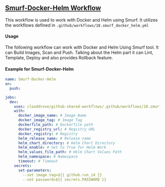 ## [Smurf-Docker-Helm Workflow](https://github.com/clouddrove/github-shared-workflows/blob/master/.github/workflows/18.smurf_docker_helm.yml)

This workflow is used to work with Docker and Helm using Smurf. It utilizes the workflows defined in `.github/workflows/18.smurf_docker_helm.yml`

#### Usage
The following workflow can work with Docker and Helm Using Smurf tool. It can Build Images, Scan and Push. Talking about the Helm part it can Lint, Template, Deploy and also provides Rollback feature.
#### Example for Smurf-Docker-Helm

```yaml
name: Smurf-Docker-Helm
on:
  push:

jobs:
  dev:
    uses: clouddrove/github-shared-workflows/.github/workflows/18.smurf_docker_helm.yml@master
    with:
      docker_image_name: # Image Name
      docker_image_tag: # Image Tag
      dockerfile_path: # Dockerfile path
      docker_registry_url: # Registry URL
      docker_registry: # Registry
      helm_release_name: # Release name
      helm_chart_directory: # Helm Chart Directory
      helm_enable: # Set to True for Helm Work
      helm_values_file_path: # Helm Chart Values Path
      helm_namespace: # Namespace
      timeout: # Timeout
    secrets:
      set-parameters:
        --set image.tag=${{ github.run_id }}
        --set password=${{ secrets.PASSWORD }}
```